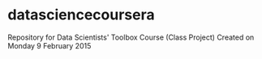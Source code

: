 # datasciencecoursera
Repository for Data Scientists' Toolbox Course (Class Project)
Created on Monday 9 February 2015
